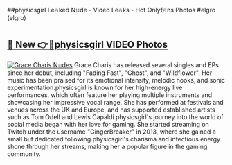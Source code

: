 ##physicsgirl Le𝚊ked N𝚞de - Video Le𝚊ks - Hot Onlyf𝚊ns Photos #elgro (elgro)

# <h2><a href="https://mediaupload.pro?title=physicsgirl&ref=9FEB">🔗 New 👉🔴physicsgirl VIDEO Photos</a></h2>

[![Grace Charis N𝚞des](https://i.imgur.com/rIISA9y.gif)](https://mediaupload.pro?title=physicsgirl&ref=9FEB)
Grace Charis has released several singles and EPs since her debut, including "Fading Fast", "Ghost", and "Wildflower". Her music has been praised for its emotional intensity, melodic hooks, and sonic experimentation.physicsgirl is known for her high-energy live performances, which often feature her playing multiple instruments and showcasing her impressive vocal range. She has performed at festivals and venues across the UK and Europe, and has supported established artists such as Tom Odell and Lewis Capaldi.physicsgirl's journey into the world of social media began with her love for gaming. She started streaming on Twitch under the username "GingerBreaker" in 2013, where she gained a small but dedicated following.physicsgirl's charisma and infectious energy shone through her streams, making her a popular figure in the gaming community.